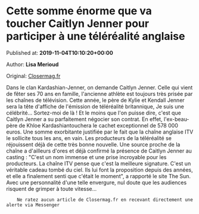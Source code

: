 
# Cette somme énorme que va toucher Caitlyn Jenner pour participer à une téléréalité anglaise

Published at: **2019-11-04T10:10:20+00:00**

Author: **Lisa Merioud**

Original: [Closermag.fr](https://www.closermag.fr/people/cette-somme-enorme-que-va-toucher-caitlyn-jenner-pour-participer-a-une-telereali-1044057)

Dans le clan Kardashian-Jenner, on demande Caitlyn Jenner. Celle qui vient de fêter ses 70 ans en famille, l'ancienne athlète est toujours très prisée par les chaînes de télévision. Cette année, le père de Kylie et Kendall Jenner sera la tête d'affiche de l'émission de téléréalité britannique, Je suis une célébrité... Sortez-moi de là ! Et le moins que l'on puisse dire, c'est que Caitlyn Jenner a su parfaitement négocier son contrat. En effet, l'ex-beau-père de Khloe Kardashiantouchera le cachet exceptionnel de 578 000 euros. Une somme exorbitante justifiée par le fait que la chaîne anglaise ITV le sollicite tous les ans, en vain.
Les producteurs de la téléréalité se réjouissent déjà de cette très bonne nouvelle. Une source proche de la chaîne a d'ailleurs d'ores et déjà confirmé la présence de Caitlyn Jenner au casting : "C'est un nom immense et une prise incroyable pour les producteurs. La chaîne ITV pense que c'est la meilleure signature. C'est un véritable cadeau tombé du ciel. Ils lui font la proposition depuis des années, et elle a finalement senti que c'était le moment", a rapporté le site The Sun. Avec une personnalité d'une telle envergure, nul doute que les audiences risquent de grimper à toute vitesse...

        Ne ratez aucun article de Closermag.fr en recevant directement une alerte via Messenger
      
